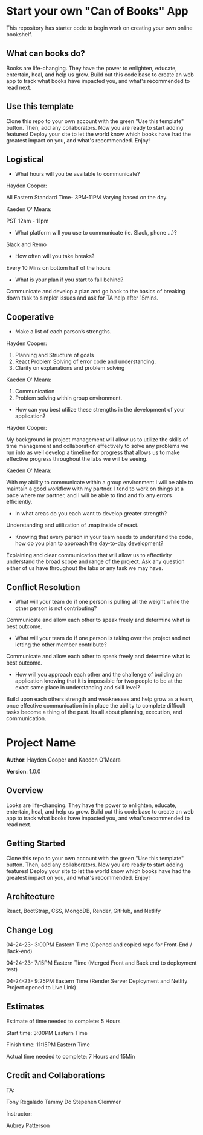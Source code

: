 # Start your own "Can of Books" App

This repository has starter code to begin work on creating your own online bookshelf.

## What can books do?

Books are life-changing. They have the power to enlighten, educate, entertain, heal, and help us grow. Build out this code base to create an web app to track what books have impacted you, and what's recommended to read next.

## Use this template

Clone this repo to your own account with the green "Use this template" button. Then, add any collaborators. Now you are ready to start adding features! Deploy your site to let the world know which books have had the greatest impact on you, and what's recommended. Enjoy!


## Logistical

- What hours will you be available to communicate?

Hayden Cooper:

All Eastern Standard Time-
3PM-11PM Varying based on the day.

Kaeden O' Meara:

PST 12am - 11pm

- What platform will you use to communicate (ie. Slack, phone …)?

Slack and Remo 

- How often will you take breaks?

Every 10 Mins on bottom half of the hours 

- What is your plan if you start to fall behind?

Communicate and develop a plan and go back to the basics of breaking down task to simpler issues and ask for TA help after 15mins. 

## Cooperative

- Make a list of each parson’s strengths.

Hayden Cooper:

1. Planning and Structure of goals 
2. React Problem Solving of error code and understanding. 
3. Clarity on explanations and problem solving

Kaeden O' Meara:

1. Communication
2. Problem solving within group environment.

- How can you best utilize these strengths in the development of your application?

Hayden Cooper:

My background in project management will allow us to utilize the skills of time management and collaboration effectively to solve any problems we run into as well develop a timeline for progress that allows us to make effective progress throughout the labs we will be seeing. 

Kaeden O' Meara:

With my ability to communicate within a group environment I will be able to maintain a good workflow with my partner. I tend to work on things at a pace where my partner, and I will be able to find and fix any errors efficiently.

- In what areas do you each want to develop greater strength?

Understanding and utilization of .map inside of react. 

- Knowing that every person in your team needs to understand the code, how do you plan to approach the day-to-day development?

Explaining and clear communication that will allow us to effectivity understand the broad scope and range of the project. Ask any question either of us have throughout the labs or any task we may have.

## Conflict Resolution

- What will your team do if one person is pulling all the weight while the other person is not contributing?

Communicate and allow each other to speak freely and determine what is best outcome.

- What will your team do if one person is taking over the project and not letting the other member contribute?


Communicate and allow each other to speak freely and determine what is best outcome. 

- How will you approach each other and the challenge of building an application knowing that it is impossible for two people to be at the exact same place in understanding and skill level?

Build upon each others strength and weaknesses and help grow as a team, once effective communication in in place the ability to complete difficult tasks become a thing of the past. Its all about planning, execution, and communication. 

# Project Name

**Author**: Hayden Cooper and Kaeden O'Meara 

**Version**: 1.0.0 

## Overview

Looks are life-changing. They have the power to enlighten, educate, entertain, heal, and help us grow. Build out this code base to create an web app to track what books have impacted you, and what's recommended to read next.

## Getting Started

Clone this repo to your own account with the green "Use this template" button. Then, add any collaborators. Now you are ready to start adding features! Deploy your site to let the world know which books have had the greatest impact on you, and what's recommended. Enjoy!

## Architecture

React, BootStrap, CSS, MongoDB, Render, GitHub, and Netlify

## Change Log

04-24-23- 3:00PM Eastern Time (Opened and copied repo for Front-End / Back-end)

04-24-23- 7:15PM Eastern Time (Merged Front and Back end to deployment test)

04-24-23- 9:25PM Eastern Time (Render Server Deployment and Netlify Project opened to Live Link)

## Estimates

Estimate of time needed to complete: 5 Hours

Start time: 3:00PM Eastern Time 

Finish time: 11:15PM Eastern Time

Actual time needed to complete: 7 Hours and 15Min

## Credit and Collaborations

TA:

Tony Regalado
Tammy Do
Stepehen Clemmer

Instructor:

Aubrey Patterson